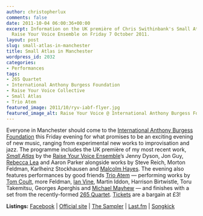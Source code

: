 ```yaml
---
author: christopherlux
comments: false
date: 2011-10-04 06:00:36+00:00
excerpt: Information on the UK première of Chris Swithinbank's Small Atlas by the
  Raise Your Voice Ensemble on Friday 7 October 2011.
layout: post
slug: small-atlas-in-manchester
title: Small Atlas in Manchester
wordpress_id: 2032
categories:
- Performances
tags:
- 265 Quartet
- International Anthony Burgess Foundation
- Raise Your Voice Collective
- Small Atlas
- Trio Atem
featured_image: 2011/10/ryv-iabf-flyer.jpg
featured_image_alt: Raise Your Voice @ International Anthony Burgess Foundation flyer
---
```


Everyone in Manchester should come to the [International Anthony Burgess Foundation](http://www.anthonyburgess.org/) this Friday evening for what promises to be an exciting evening of new music, ranging from experimental new works to improvisation and jazz. The programme includes the UK première of my most recent work, [_Small Atlas_](http://www.chrisswithinbank.net/2011/05/small-atlas/) by the [Raise Your Voice Ensemble](http://www.raise-your-voice.org/)’s Jenny Dyson, Jon Guy, [Rebecca Lea](http://www.rebeccajanelea.co.uk/) and Aaron Parker alongside works by Steve Reich, Morton Feldman, Karlheinz Stockhausen and [Malcolm Hayes](http://www.malcolmhayes.co.uk/). The evening also features performances by good friends [Trio Atem](http://www.myspace.com/trioatem) — performing works by [Tom Coult](http://www.tomcoult.com/), more Feldman, [Ian Vine](http://www.ianvine.com/), Martin Iddon, Harrison Birtwistle, Toru Takemitsu, Georges Aperghis and [Michael Mayhew](http://www.michaelmayhew.com/) — and finishes with a set from the recently-formed [265 Quartet](http://efpirecords.com/artists/265-quartet/). [Tickets](http://raiseyourvoice.eventbrite.com) are a bargain at £3!

**Listings:** [Facebook](https://www.facebook.com/event.php?eid=249614118407108) \| [Official site](http://www.raise-your-voice.org/2011/09/raise-your-voice-ensemble-trio-atem-265-quartet-at-international-anthony-burgess-foundation/) \| [The Sampler](http://www.soundandmusic.org/thesampler/event/2011/10/raise-your-voice-ensemble-trio-atem-265-quartet) \| [Last.fm](http://www.last.fm/event/2076537+Raise+Your+Voice+Ensemble+at+International+Anthony+Burgess+Foundation+on+7+October+2011) \| [Songkick](http://www.songkick.com/concerts/10584958-raise-your-voice-ensemble-at-international-anthony-burgess-foundation)
